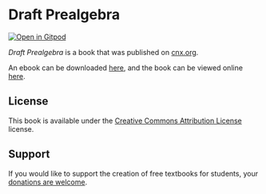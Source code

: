 # Draft Prealgebra

[![Open in Gitpod](https://gitpod.io/button/open-in-gitpod.svg)](https://gitpod.io/from-referrer/)

_Draft Prealgebra_ is a book that was published on [cnx.org](https://cnx.org/).

An ebook can be downloaded [here](https://github.com/cnx-user-books/cnxbook-draft-prealgebra/releases/latest), and the book can be viewed online [here](https://github.com/cnx-user-books/cnxbook-draft-prealgebra/releases/latest).

## License
This book is available under the [Creative Commons Attribution License](./LICENSE) license.

## Support
If you would like to support the creation of free textbooks for students, your [donations are welcome](https://riceconnect.rice.edu/donation/support-openstax-banner).
